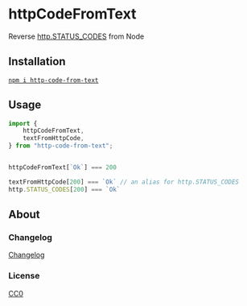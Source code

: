 # httpCodeFromText

Reverse [http.STATUS_CODES](https://nodejs.org/api/http.html#http_http_status_codes) from Node

## Installation

[`npm i http-code-from-text`](https://www.npmjs.com/package/http-code-from-text)

## Usage

```js
import {
    httpCodeFromText,
    textFromHttpCode,
} from "http-code-from-text";


httpCodeFromText[`Ok`] === 200

textFromHttpCode[200] === `Ok` // an alias for http.STATUS_CODES
http.STATUS_CODES[200] === `Ok` 
```

## About

### Changelog

[Changelog](./changelog.md)


### License

[CC0](./license.txt)


